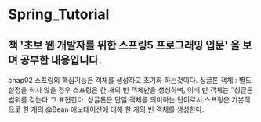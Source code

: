 # Spring_Tutorial

책 '초보 웹 개발자를 위한 스프링5 프로그래밍 입문' 을 보며 공부한 내용입니다.
-----------------------------------------------------------------------------------
chap02
스프링의 핵심기능은 객체를 생성하고 초기화 하는것이다.
싱글톤 객체 : 별도 설정을 하지 않을 경우 스프링은 한 개의 빈 객체만을 생성하며, 이때 빈 객체는 "싱글톤 범위를 갖는다'고 표현한다.
싱글톤은 단일 객체를 의미하는 단어로서 스프링은 기본적으로 한 개의 @Bean 애노테이션에 대해 한 개의 빈 객체를 생성한다.
